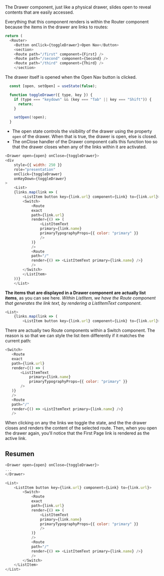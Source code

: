 The Drawer component, just like a physical drawer, slides open to reveal contents that are
easily accessed.

Everything that this component renders is within the Router component because the items in the drawer are links to routes:

```js
return (
  <Router>
    <Button onClick={toggleDrawer}>Open Nav</Button>
    <section>
    <Route path="/first" component={First} />
    <Route path="/second" component={Second} />
    <Route path="/third" component={Third} />
    </section>
```

The drawer itself is opened when the Open Nav button is clicked.

```js
  const [open, setOpen] = useState(false);

  function toggleDrawer({ type, key }) {
    if (type === "keydown" && (key === "Tab" || key === "Shift")) {
      return;
    }

    setOpen(!open);
  }
```

- The open state controls the visibility of the drawer using the property `open` of the drawer. When that is true, the drawer is open, else is closed.
- The onClose handler of the Drawer component calls this function too so that the drawer closes when any of the links within it are activated.

```js
<Drawer open={open} onClose={toggleDrawer}>
<div
    style={{ width: 250 }}
    role="presentation"
    onClick={toggleDrawer}
    onKeyDown={toggleDrawer}
>
    <List>
    {links.map(link => (
        <ListItem button key={link.url} component={Link} to={link.url}>
        <Switch>
            <Route
            exact
            path={link.url}
            render={() => (
                <ListItemText
                primary={link.name}
                primaryTypographyProps={{ color: "primary" }}
                />
            )}
            />
            <Route
            path="/"
            render={() => <ListItemText primary={link.name} />}
            />
        </Switch>
        </ListItem>
    ))}
    </List>
```

__The items that are displayed in a Drawer component are actually list items__, as you can see here. _Within ListItem, we have the Route component that generates the link text, by rendering a ListItemText component_.

```js
<List>
    {links.map(link => (
        <ListItem button key={link.url} component={Link} to={link.url}>
```

 There are actually two Route components within a Switch component. The reason is so that we can style the list item differently if it matches the current path:

 ```js
<Switch>
    <Route
    exact
    path={link.url}
    render={() => (
        <ListItemText
            primary={link.name}
            primaryTypographyProps={{ color: "primary" }}
        />
    )}
    />
    <Route
    path="/"
    render={() => <ListItemText primary={link.name} />}
    />
```

When clicking on any the links we toggle the state, and the the drawer closes and renders the content of the selected route. Then, when you open the drawer again, you'll notice that the First Page link is rendered as the active link.

## Resumen

```js
<Drawer open={open} onClose={toggleDrawer}>
...
</Drawer>
```

```js
<List>
    <ListItem button key={link.url} component={Link} to={link.url}>
        <Switch>
            <Route
            exact
            path={link.url}
            render={() => (
                <ListItemText
                primary={link.name}
                primaryTypographyProps={{ color: "primary" }}
                />
            )}
            />
            <Route
            path="/"
            render={() => <ListItemText primary={link.name} />}
            />
        </Switch>
    </ListItem>
</List>
```